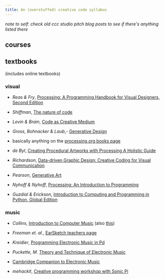 ```yaml
---
title: An (overstuffed) creative code syllabus
---
```


_note to self: check old ccc studio pitch blog posts to see if there's anything
listed there_

## courses

## textbooks

(includes online textbooks)

### visual

- _Reas & Fry_, [Processing: A Programming Handbook for Visual Designers, Second
Edition](https://mitpress.mit.edu/books/processing-second-edition)

- _Shiffman_, [The nature of code](https://natureofcode.com)

- _Levin & Brain_, [Code as Creative
  Medium](https://mitpress.mit.edu/books/code-creative-medium)

- _Gross, Bohnacker & Laub_,- [Generative
  Design](http://www.generative-gestaltung.de/2/)

- basically anything on the [processing.org books
  page](https://processing.org/books/)
  
- _de Byl_, [Creating Procedural Artworks with Processing A Holistic
Guide](http://amzn.to/2oS1Bx1)

- _Richardson_, [Data-driven Graphic Design: Creative Coding for Visual
  Communication](https://www.amazon.com/dp/1472578309/)
  
- _Pearson_, [Generative
  Art](http://www.amazon.com/gp/product/1935182625/)

- _Nyhoff & Nyhoff_, [Processing: An Introduction to
  Programming](https://www.routledge.com/Processing-An-Introduction-to-Programming/Nyhoff-Nyhoff/p/book/9781482255959)

- _Guzdial & Erickson_, [Introduction to Computing and Programming in Python,
  Global
  Edition](https://www.amazon.com/Introduction-Computing-Programming-Python-Global/dp/1292109866/)

### music

- _Collins_, [Introduction to Computer
  Music](https://www.wiley.com/en-au/Introduction+to+Computer+Music-p-9780470714553https://composerprogrammer.com/introcompmusic.html)
  (also [this](https://composerprogrammer.com/introcompmusic.html))
 
- _Freeman et. al._, [EarSketch teachers page](https://www.teachers.earsketch.org)

- _Kreidler_, [Programming Electronic Music in Pd](http://pd-tutorial.com)

- _Puckette, M._ [Theory and Technique of Electronic
  Music](http://msp.ucsd.edu/techniques.htm)

- [Cambridge Companion to Electronic
  Music](https://www-cambridge-org.virtual.anu.edu.au/core/books/cambridge-companion-to-electronic-music/51F366EA55DAE2CBCCB191E2D8349C9F)

- _mehackit_, [Creative programming workshop with Sonic
  Pi](https://sonic-pi.mehackit.org)
